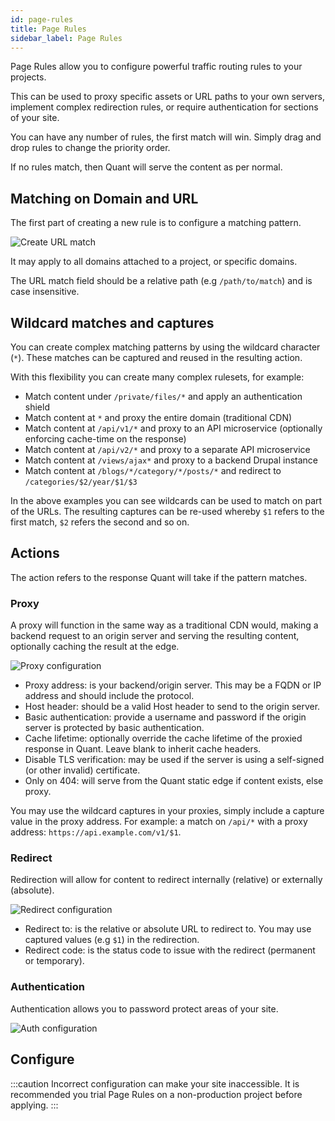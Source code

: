 ```yaml
---
id: page-rules
title: Page Rules
sidebar_label: Page Rules
---
```


Page Rules allow you to configure powerful traffic routing rules to your projects.

This can be used to proxy specific assets or URL paths to your own servers, implement complex redirection rules, or require authentication for sections of your site.

You can have any number of rules, the first match will win. Simply drag and drop rules to change the priority order.

If no rules match, then Quant will serve the content as per normal.


## Matching on Domain and URL

The first part of creating a new rule is to configure a matching pattern.

![Create URL match](/img/rules-match.png)

It may apply to all domains attached to a project, or specific domains.

The URL match field should be a relative path (e.g `/path/to/match`) and is case insensitive.

## Wildcard matches and captures

You can create complex matching patterns by using the wildcard character (`*`). These matches can be captured and reused in the resulting action.

With this flexibility you can create many complex rulesets, for example:

  * Match content under `/private/files/*` and apply an authentication shield
  * Match content at `*` and proxy the entire domain (traditional CDN)
  * Match content at `/api/v1/*` and proxy to an API microservice (optionally enforcing cache-time on the response)
  * Match content at `/api/v2/*` and proxy to a separate API microservice
  * Match content at `/views/ajax*` and proxy to a backend Drupal instance
  * Match content at `/blogs/*/category/*/posts/*` and redirect to `/categories/$2/year/$1/$3`

In the above examples you can see wildcards can be used to match on part of the URLs. The resulting captures can be re-used whereby `$1` refers to the first match, `$2` refers the second and so on.


## Actions

The action refers to the response Quant will take if the pattern matches.

### Proxy

A proxy will function in the same way as a traditional CDN would, making a backend request to an origin server and serving the resulting content, optionally caching the result at the edge.

![Proxy configuration](/img/rules-proxy.png)

* Proxy address: is your backend/origin server. This may be a FQDN or IP address and should include the protocol.
* Host header: should be a valid Host header to send to the origin server.
* Basic authentication: provide a username and password if the origin server is protected by basic authentication.
* Cache lifetime: optionally override the cache lifetime of the proxied response in Quant. Leave blank to inherit cache headers.
* Disable TLS verification: may be used if the server is using a self-signed (or other invalid) certificate.
* Only on 404: will serve from the Quant static edge if content exists, else proxy.

You may use the wildcard captures in your proxies, simply include a capture value in the proxy address. For example: a match on `/api/*` with a proxy address: `https://api.example.com/v1/$1`.

### Redirect

Redirection will allow for content to redirect internally (relative) or externally (absolute).

![Redirect configuration](/img/rules-redirect.png)

* Redirect to: is the relative or absolute URL to redirect to. You may use captured values (e.g `$1`) in the redirection.
* Redirect code: is the status code to issue with the redirect (permanent or temporary).


### Authentication

Authentication allows you to password protect areas of your site.

![Auth configuration](/img/rules-auth.png)


## Configure

:::caution
Incorrect configuration can make your site inaccessible. It is recommended you trial Page Rules on a non-production project before applying.
:::